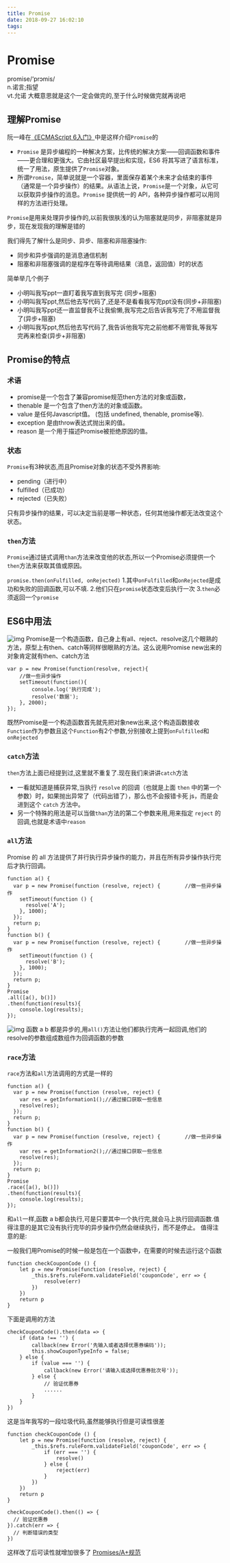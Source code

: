 ```yaml
---
title: Promise
date: 2018-09-27 16:02:10
tags:
---
```

# Promise
promise/‘prɔmis/ <br> n.诺言;指望<br>vt.允诺
大概意思就是这个一定会做完的,至于什么时候做完就再说吧
## 理解Promise
阮一峰在[《ECMAScript 6入门》](http://es6.ruanyifeng.com/)中是这样介绍`Promise`的

* `Promise` 是异步编程的一种解决方案，比传统的解决方案——回调函数和事件——更合理和更强大。它由社区最早提出和实现，ES6 将其写进了语言标准，统一了用法，原生提供了`Promise`对象。
* 所谓`Promise`，简单说就是一个容器，里面保存着某个未来才会结束的事件（通常是一个异步操作）的结果。从语法上说，`Promise`是一个对象，从它可以获取异步操作的消息。`Promise` 提供统一的 API，各种异步操作都可以用同样的方法进行处理。

<!-- more -->
`Promise`是用来处理异步操作的,以前我很肤浅的认为阻塞就是同步，非阻塞就是异步，现在发现我的理解是错的

我们得先了解什么是同步、异步、阻塞和非阻塞操作:
 * 同步和异步强调的是消息通信机制
 * 阻塞和非阻塞强调的是程序在等待调用结果（消息，返回值）时的状态

简单举几个例子
- 小明叫我写ppt一直盯着我写直到我写完 (同步+阻塞)
- 小明叫我写ppt,然后他去写代码了,还是不是看看我写完ppt没有(同步+非阻塞)
- 小明叫我写ppt还一直监督我不让我偷懒,我写完之后告诉我写完了不用监督我了(异步+阻塞)
- 小明叫我写ppt,然后他去写代码了,我告诉他我写完之前他都不用管我,等我写完再来检查(异步+非阻塞)

## Promise的特点
### 术语
- promise是一个包含了兼容promise规范then方法的对象或函数，
- thenable 是一个包含了then方法的对象或函数。
- value 是任何Javascript值。 (包括 undefined, thenable, promise等).
- exception 是由throw表达式抛出来的值。
- reason 是一个用于描述Promise被拒绝原因的值。

### 状态
`Promise`有3种状态,而且Promise对象的状态不受外界影响:
- pending（进行中）
- fulfilled（已成功）
- rejected（已失败）

只有异步操作的结果，可以决定当前是哪一种状态，任何其他操作都无法改变这个状态。

### `then`方法
`Promise`通过链式调用`than`方法来改变他的状态,所以一个Promise必须提供一个`then`方法来获取其值或原因。

`promise.then(onFulfilled, onRejected)`
    1.其中`onFulfilled`和`onRejected`是成功和失败的回调函数,可以不填.
    2.他们只在`promise`状态改变后执行一次
    3.`then`必须返回一个`promise`

## ES6中用法
![img](http://pbyegcye6.bkt.clouddn.com/Promise.png)
Promise是一个构造函数，自己身上有all、reject、resolve这几个眼熟的方法，原型上有then、catch等同样很眼熟的方法。这么说用Promise new出来的对象肯定就有then、catch方法
```
var p = new Promise(function(resolve, reject){
    //做一些异步操作
    setTimeout(function(){
        console.log('执行完成');
        resolve('数据');
    }, 2000);
});
```
既然Promise是一个构造函数首先就先把对象new出来,这个构造函数接收`Function`作为参数且这个`Function`有2个参数,分别接收上提到`onFulfilled`和`onRejected`

### `catch`方法
`then`方法上面已经提到过,这里就不重复了.现在我们来讲讲`catch`方法
- 一看就知道是捕获异常,当执行 `resolve` 的回调（也就是上面 `then` 中的第一个参数）时，如果抛出异常了（代码出错了），那么也不会报错卡死 js，而是会进到这个 `catch` 方法中。
- 另一个特殊的用法是可以当做`than`方法的第二个参数来用,用来指定 `reject` 的回调,也就是术语中`reason`
###  `all`方法
Promise 的 all 方法提供了并行执行异步操作的能力，并且在所有异步操作执行完后才执行回调。
```
function a() {
  var p = new Promise(function (resolve, reject) {        //做一些异步操作
    setTimeout(function () {
      resolve('A');
    }, 1000);
  });
  return p;
}
function b() {
  var p = new Promise(function (resolve, reject) {        //做一些异步操作
    setTimeout(function () {
      resolve('B');
    }, 1000);
  });
  return p;
}
Promise
.all([a(), b()])
.then(function(results){
    console.log(results);
});
```
![img](http://pbyegcye6.bkt.clouddn.com/Promise2.png)
函数 a b 都是异步的,用`all()`方法让他们都执行完再一起回调,他们的resolve的参数组成数组作为回调函数的参数
### `race`方法
`race`方法和`all`方法调用的方式是一样的

```
function a() {
  var p = new Promise(function (resolve, reject) {        
    var res = getInformation1();//通过接口获取一些信息
    resolve(res);
  });
  return p;
}
function b() {
  var p = new Promise(function (resolve, reject) {        //做一些异步操作
    var res = getInformation2();//通过接口获取一些信息
    resolve(res);
  });
  return p;
}
Promise
.race([a(), b()])
.then(function(results){
    console.log(results);
});
```
和`all`一样,函数 a b都会执行,可是只要其中一个执行完,就会马上执行回调函数.值得注意的是其它没有执行完毕的异步操作仍然会继续执行，而不是停止。
值得注意的是:





一般我们用Promise的时候一般是包在一个函数中，在需要的时候去运行这个函数
```
function checkCouponCode () {
    let p = new Promise(function (resolve, reject) {
        _this.$refs.ruleForm.validateField('couponCode', err => {
            resolve(err)
        })
    })
    return p
}
```
下面是调用的方法
```
checkCouponCode().then(data => {
    if (data !== '') {
        callback(new Error('先输入或者选择优惠券编码'));
        this.showCouponTypeInfo = false;
    } else {
        if (value === '') {
            callback(new Error('请输入或选择优惠券批次号'));
        } else {
            // 验证优惠券
            ......
        }
    }
})
```
这是当年我写的一段垃圾代码,虽然能够执行但是可读性很差
```
function checkCouponCode () {
    let p = new Promise(function (resolve, reject) {
        _this.$refs.ruleForm.validateField('couponCode', err => {
            if (err === '') {
                resolve()
            } else {
                reject(err)
            }
        })
    })
    return p
}

checkCouponCode().then(() => {
  // 验证优惠券
}).catch(err => {
  // 判断错误的类型
})

```
这样改了后可读性就增加很多了
[Promises/A+规范](https://promisesaplus.com/)

